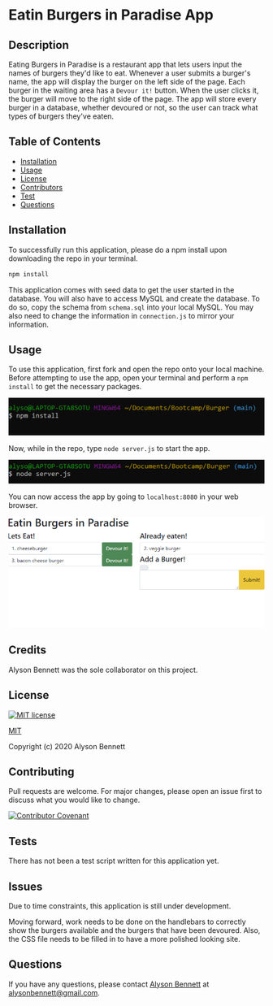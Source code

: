 # Eatin Burgers in Paradise App

## Description

Eating Burgers in Paradise is a restaurant app that lets users input the names of burgers they'd like to eat. Whenever a user submits a burger's name, the app will display the burger on the left side of the page. Each burger in the waiting area has a `Devour it!` button. When the user clicks it, the burger will move to the right side of the page. The app will store every burger in a database, whether devoured or not, so the user can track what types of burgers they've eaten.

## Table of Contents

* [Installation](#Installation)
* [Usage](#Usage)
* [License](#License)
* [Contributors](#Contributors)
* [Test](#Test)
* [Questions](#Questions)

## Installation

To successfully run this application, please do a npm install upon downloading the repo in your terminal.

```bash
npm install
```

This application comes with seed data to get the user started in the database. You will also have to access MySQL and create the database.  To do so, copy the schema from ```schema.sql``` into your local MySQL. You may also need to change the information in ```connection.js``` to mirror your information. 

## Usage

To use this application, first fork and open the repo onto your local machine. Before attempting to use the app, open your terminal and perform a ```npm install``` to get the necessary packages.

![npm install](public/assets/images/npmInstall.png)

Now, while in the repo, type ```node server.js``` to start the app. 

![node index.js](public/assets/images/nodeServer.png)

You can now access the app by going to ```localhost:8080``` in your web browser.

![Landing Page](public/assets/images/index.png)

## Credits

Alyson Bennett was the sole collaborator on this project. 

## License

[![MIT license](https://img.shields.io/badge/License-MIT-blue.svg)](https://lbesson.mit-license.org/)

[MIT](https://choosealicense.com/licenses/mit/)

Copyright (c) 2020 Alyson Bennett

## Contributing

Pull requests are welcome. For major changes, please open an issue first to discuss what you would like to change.

[![Contributor Covenant](https://img.shields.io/badge/Contributor%20Covenant-v2.0%20adopted-ff69b4.svg)](code_of_conduct.md)

## Tests

There has not been a test script written for this application yet.

## Issues

Due to time constraints, this application is still under development.

Moving forward, work needs to be done on the handlebars to correctly show the burgers available and the burgers that have been devoured. Also, the CSS file needs to be filled in to have a more polished looking site. 

## Questions

If you have any questions, please contact [Alyson Bennett](https://github.com/alysonbennett) at alysonbennett@gmail.com.